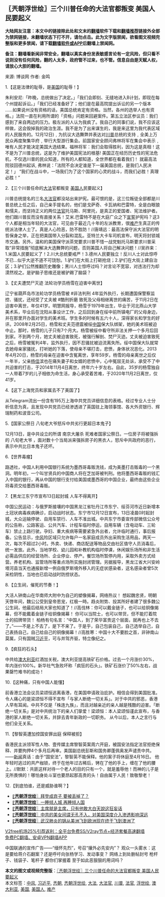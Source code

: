  <h2>〖兲朝浮世绘〗三个川普任命的大法官都叛变 美国人民要起义</h2> <p class="notice"><b>大陆网友注意：本文中的链接除此处和文末的<a href="https://github.com/bannedbook/fanqiang" >翻墙</a>软件下载和<a href="https://github.com/killgcd/justmysocks/blob/master/README.md">翻墙推荐</a>链接外全部为禁网链接，未翻墙状态下打不开，请勿点击。此为文字版禁闻，欲看图文视频完整版和更多禁闻，请下载<a href="https://github.com/bannedbook/fanqiang">翻墙软件或APP</a>后翻墙上禁闻网。</p><p>备注：翻墙看新闻非常安全，翻墙以真实身份发表敏感言论有一定风险，但只看不说则没有任何风险，翻的人太多，政府管不过来，也不管。信息自由是天赋人权，请放心大胆的翻墙。</b></p>  <div class="entry"> <p>来源:&nbsp;博谈网                            作者:&nbsp;金鸣                           </p> <p>1.【这是法律的耻辱，是<a href="https://www.bannedbook.org/bnews/tag/%e7%be%8e%e5%9b%bd/" class="st_tag internal_tag" rel="tag" title="标签 美国 下的日志">美国</a>的耻辱！】</p> <p></p> <p>朱利安尼:「昨晚，总统做出了决定。」「我们会即刻、无缝地进入B计划，即现在每个州提起诉讼。」「我们已经准备好了；他们是在最高院提出诉讼的另一个版本 &#8230;&#8230;如果说州没有资格的话，美国总统肯定有资格。当然，各州的选举人也有资格。」法院一直在利用所谓的「资格」问题来回避案件。第五立法区参议员：我们感到了来自两边的压力。极左派的人认为我疯了。我自己的同事们说，我不应该这样做，这会毁掉我的政治生涯。我不是为了出来谋生的，我是来这里为我代表区域的人民服务的。12月12日)﹐为抗议大选舞弊并表达对<a href="https://www.bannedbook.org/bnews/tag/%e5%b7%9d%e6%99%ae/" class="st_tag internal_tag" rel="tag" title="标签 川普 下的日志">川普</a>总统的支持﹐全美上万民众再度聚集华府﹐举行大型游行集会。前国家安全顾问弗林将军在集会中表示﹐唯有人民才能决定美国大选结果。福林将军：我们会取得胜利，因为这是真相！这不是为了川普总统，这是为了维护美国宪法的根基! 美国正在经历历史性的宪法危机，不仅选川普的民众知道，所有的人都知道，全世界都在看着我们！ 就最高法院驳回德州起诉, 弗林说：「法院不会决定谁是下一届美国总统，是我们人民决定！」 “我们在战斗中，一场我们为了这个国家的心灵的战斗，而我们必胜！真理必胜！”</p> <p>2.【三个川普任命的<a href="https://www.bannedbook.org/bnews/tag/%E5%A4%A7%E6%B3%95/" class="st_tag internal_tag" rel="tag" title="标签 大法 下的日志">大法</a>官都叛变 <a href="https://www.bannedbook.org/bnews/tag/%E7%BE%8E%E5%9B%BD%E4%BA%BA/" class="st_tag internal_tag" rel="tag" title="标签 美国人 下的日志">美国人</a>民要起义】</p> <p></p> <p>川普总统提名的三名<a href="https://www.bannedbook.org/bnews/tag/%e5%a4%a7%e6%b3%95%e5%ae%98/" class="st_tag internal_tag" rel="tag" title="标签 大法官 下的日志">大法官</a>都没站出来护宪。最可恨的是，这三位叛徒全部都是川普总统上任之后，自己亲手提名的，他们是戈萨奇、卡瓦纳和巴雷特，全是白眼狼和懦夫，而坚持正义的两位<a href="https://www.bannedbook.org/bnews/tag/%E6%B3%95%E5%AE%98/" class="st_tag internal_tag" rel="tag" title="标签 法官 下的日志">法官</a>托马斯、阿里托，是真正的爱国者、宪法维护者。他们跟川普反而没有直接关系！艾米.巴雷特不是在大庭广众之下<span class='wp_keywordlink'><a href="https://www.bannedbook.org/forum5/topic17.html" title="宣誓与预言" target="_blank">宣誓</a></span>护宪吗？这3个人都是相当年轻的大法官，可见由于最近几十年的左派教育，很<a href="https://www.bannedbook.org/bnews/tag/%e9%9a%be%e4%ba%a7/" class="st_tag internal_tag" rel="tag" title="标签 难产 下的日志">难产</a>生真正的传统派法律人士了。真是人心险恶，防不胜防！//唐靖远：最高法保守派大法官的明哲保身之举，正在把美国带入分裂和混乱。亚特兰大卡车司机宣布，明天将封锁城市交通。另外，温和的美国保守派茶党要求川普不惜一战党魁托马斯要求川普采取“非常措施”彻底解决大选舞弊的问题，否则美国人将自己解决问题！//吴祚来：1.米国人民要起义了！2.川大总统要戒严！3.德州人民要独立！反川人士对此惊呼不已…似乎大逆不道不可饶恕。1.驴们在大街上打砸抢烧；2.驴们在大街上建自治区；3.驴们公然推翻历史雕像；黑川人士惊呼过吗？对言论不宽容，对违法行为却漠然视之。是驴脑子思维还是被驴踢了脑袋？</p> <p>3.【丈夫遭焚尸灭迹 法轮功学员杨雪在迫害中离世】</p> <p></p>  <p>辽宁省葫芦岛市法轮功学员杨雪被 #非法判刑 4年监外执行，长期遭国保警察监控、骚扰，还经受了丈夫被 #酷刑折磨 致死及父母相继离世的痛苦，于11月2日在迫害中离世，年仅41岁。明慧网报导，杨雪于1979年出生，毕业于河北燕山大学美术系，毕业后在沈阳从事设计工作，之后回到身在绥中前所镇电厂的父母身边，并在那里开办面对学生的美术班。学生多的时候有五六十人，深得家长和学生的好评。2008年2月25日，杨雪和丈夫范德震被绥<span class='wp_keywordlink_affiliate'><a href="https://www.bannedbook.org/" title="中国" target="_blank">中国</a></span>保大队绑架，她的美术班被迫中止。那时，杨雪的儿子只有7个月大。杨雪被绥中看守所非法关押一个多月后回到家。不到两个月，她丈夫被迫害致死，被强行解剖、焚尸灭迹。丈夫被迫害致死之后，杨雪被冤判4年，监外执行，因不忍骚扰被迫流离失所。绥中国保大队就常去她母亲家骚扰，打听她的下落，使母亲不堪打击，悲愤，身体状况恶化。2013年4月20日，杨雪的母亲在迫害中含冤离世，享年59岁。杨雪的母亲离世之后仅一年半，父亲<span class='wp_keywordlink'><a href="https://www.bannedbook.org/forum2/topic1456.html" title="电子书：京城刀客--杨佳" target="_blank">杨佳</a></span>滨也在痛失妻子和女婿的悲愤中，心中冤屈无处诉，承受不了中共迫害的打击，于2014年11月4日离世，终年六十岁左右。自此，35岁的杨雪独自一人带着7岁的儿子相依为命生活，身心承受着苦难，于2020年11月2日离世，仅41岁。</p> <p>4.【这下上海党员和家属去不了美国了】</p> <p></p> <p>从Telegram流出一份含有195万上海中共党员详细信息的表格。经过专业人士分析信息为真，且发现中共党员已经渗透进了英国驻上海领事馆、各大外资银行、辉瑞制药和波音公司。</p> <p>5.【国家公祭日 八旬老大爷怒斥中共劣行更超日本鬼子】</p> <p></p> <p>12月13日，是中共设立的所谓 南京大屠杀 死难者国家公祭日。一位房子将被强拆的 八旬老大爷 ，面对数十个当局派来强拆房子的黑衣人，怒斥中共政府的恶行，表示中共比日本鬼子还坏。</p> <p>6.【世界毒瘤】</p> <p></p>  <p>路透社，中国人利用中国银行系统为墨西哥毒贩洗钱，成为美墨打击贩毒的一个黑洞。明年初，一个叫甘贤兵的中国商人将在芝加哥被判刑。他将墨西哥毒贩的钱汇入中国的银行，再从中国的银行支付给美国或墨西哥的中国企业，最终由这些企业将毒资交给墨西哥毒贩。</p> <p>7.【黑龙江东宁市宣布13日起封城 人车不得离开】</p> <p></p> <p>中国公民运动：与俄罗斯接壤的中国黑龙江省牡丹江市东宁、绥芬河市近日新增本土冠状病毒疾病确诊，启动战时状态。东宁市12月12日宣布，13日凌晨0时起封城，大众运输停驶、自用车禁行、人车不准出城。中共东宁市委宣传部微信公众号的公告称，公路客运、公共汽车、计程车临时停运，自用车辆（含电动车、三轮车）禁止上路行驶。孕妇、重大疾病等需要紧急外出者，允许临时通行，事后报备。公告显示，<a href="https://www.bannedbook.org/bnews/tag/%E4%B8%AD%E9%A3%8E/" class="st_tag internal_tag" rel="tag" title="标签 中风 下的日志">中风</a>险区域只允许每户一名家庭成员外出采购生活用品，两天一次，每次不超过2小时。外卖、快递、商店配送等物品交由社区值守人员消毒后，统一发放。此外，当地学校、幼儿园和补教机构临时停课，休闲娱乐场所和非生活必需品供应的经营场所、企业停业、停产。餐饮场所暂停内用，采取外卖方式经营。养老机构、监管场所等重点场所实施封闭管理。另据报导，黑龙江省大兴安岭塔河县当天也通报新增一例自俄罗斯境外移入的无症状感染者，这名感染者曾5次采检阴性，当地也已启动战时防控状态。</p> <p>8.【立生祠，催死的节奏！】</p> <p></p> <p>大活人钟南山在华南师大附中为自己的塑像揭幕，网络热议！ 想起魏忠贤，明朝天啓年间，魏公公受到皇帝恩宠，红极一時。趋炎附势、投其所好者建了很多魏公公生祠，他最后结局大家也知道了！//高伐林：你可以戴金链子，也可以给铜像揭幕，但不能戴着金链子给铜像揭幕！ 你可以当院士，也可以带货，但不能打着院士的招牌带货！ 柏杨有句名言：“中国人，到了荣华富贵这个层面，就再也上不去了。”——不是上不去了，是下不来了。于是乎，自己包装自己，自己选举自己，自己表扬自己，自己给自己的铜像揭幕！//高胜寒：中国十大不要脸之首，非钟南山莫属，只有国贼<a href="https://www.bannedbook.org/bnews/tag/%e4%b9%a0%e8%bf%91%e5%b9%b3/" class="st_tag internal_tag" rel="tag" title="标签 习近平 下的日志">习近平</a>，可与并驾齐驱，特立像纪之。</p> <p>9.【疯狂的石头】</p> <p></p>  <p>中共给<a href="https://www.bannedbook.org/bnews/tag/%e6%be%b3%e5%a4%a7%e5%88%a9%e4%ba%9a/" class="st_tag internal_tag" rel="tag" title="标签 澳大利亚 下的日志">澳大利亚</a>红酒加关税，澳大利亚提高铁矿石价格。过去一个月涨价30%，年内涨价100%。新华社气急败坏称「疯狂的石头」。铁矿石涨价了50%左右，战果罄竹难书的成功！</p> <p>10.【这种痛，只有中国人能懂】</p> <p></p> <p>前香港立法会议员梁颂恒逃离香港，在美国申请政治庇护。相信会得到美国批准。令人痛心的是梁颂恒不得不宣布「与家人断绝一切关系」。对于中共的邪恶，香港人早有耳闻。中共不仅是「株连九族」，而且对越亲近的亲人越是残酷的迫害。「断绝一切关系」是对中共统治下的亲人们挚爱！梁颂恒：本人梁颂恒谨此宣布，与香港的家人断绝一切关系，并辞去青年新政的一切职务。 从今以后，本人之言行与他们全无关系。</p> <p>11.【黎智英遭加控国安罪出庭 保释被拒】</p> <p></p> <p>香港民主派领军性人物、壹传媒主席黎智英案周六开庭，被国安法指定法官拒绝保释、并要拘押4个多月后再审。美国副总统彭斯和国务卿蓬佩奥发声谴责中共。——<span class='wp_keywordlink_affiliate'><a href="https://www.bannedbook.org/" title="新闻">新闻</a></span>真话：由于“国安法”，黎智英不能保释。他的案子将休庭至4月16日。 他年轻时逃过的共产枷锁，终于在他年过古稀后，铐在了他的手上，缠在了他的腰上。//默默：共匪这样对待一个老人的目的只有一个，就是羞辱他！而神的儿子是无所畏惧的！哪怕身处斗室也要昂起那高贵的头！自由属于人民！致敬黎老！</p> <p>12.【到底怕谁，还是威胁谁啊？】</p> <p></p>  <ul class='op-related-articles' title='相关阅读'> <li><a href='https://www.bannedbook.org/bnews/ssgc/20201212/1446097.html' target='_blank'>〖<b>兲朝浮世绘</b>〗拜登成弃子 要被丢掉了？</a></li> <li><a href='https://www.bannedbook.org/bnews/ssgc/20201211/1445547.html' target='_blank'>〖<b>兲朝浮世绘</b>〗一睡倾人城 再睡倾人国</a></li> <li><a href='https://www.bannedbook.org/bnews/ssgc/20201210/1445002.html' target='_blank'>〖<b>兲朝浮世绘</b>〗主席就是主席，只有他敢大白天說这狂妄话</a></li> <li><a href='https://www.bannedbook.org/bnews/ssgc/20201209/1444394.html' target='_blank'>〖<b>兲朝浮世绘</b>〗中共的美女间谍无孔不入，对美国深度介入渗透影响深远</a></li> <li><a href='https://www.bannedbook.org/bnews/ssgc/20201208/1443776.html' target='_blank'>〖<b>兲朝浮世绘</b>〗武汉肺炎的锅从美洲飞到欧洲现在终于飞到澳洲了</a></li> </ul> <p class="texttj"> <a href="https://www.bannedbook.org/forum23/topic22702.html" target="_blank">V2free机场25%引荐返利：全平台免费SS/V2ray节点+经济套餐高速翻墙</a><br/> <a href="https://github.com/bannedbook/fanqiang/wiki/%E7%A6%81%E9%97%BB%E7%BD%91%E5%AE%89%E5%8D%93%E7%BF%BB%E5%A2%99%E6%96%B0%E9%97%BBAPP" target="_blank">免费PC翻墙、安卓VPN翻墙APP</a></p><p>中国联通的宣传广告——“缅怀先烈”，号召“攘外必先安内”？ 观众一头雾水：这是要给蒋介石翻案？还是呼吁向张杨学习、发动事变？ 网络上到处删帖封号 枪杆子、钱袋子、笔杆子 都你们掌握着 至于如此恶狠狠的用词吗？</p><a name='sharetosocial'></a>       <div><b>本文的图文或视频完整版</b>：<a href='https://www.bannedbook.org/bnews/ssgc/20201214/1447244.html'>〖兲朝浮世绘〗三个川普任命的大法官都叛变 美国人民要起义</a></div>  </div><!--END ENTRY--> <div class="postfooter"> <div>本文标签：<a href="https://www.bannedbook.org/bnews/tag/%E4%B8%AD%E9%A3%8E/" rel="tag">中风</a>, <a href="https://www.bannedbook.org/bnews/tag/%e4%b9%a0%e8%bf%91%e5%b9%b3/" rel="tag">习近平</a>, <a href="https://www.bannedbook.org/bnews/tag/%e5%85%b2%e6%9c%9d/" rel="tag">兲朝</a>, <a href="https://www.bannedbook.org/bnews/tag/%e5%85%b2%e6%9c%9d%e6%b5%ae%e4%b8%96%e7%bb%98/" rel="tag">兲朝浮世绘</a>, <a href="https://www.bannedbook.org/bnews/tag/%E5%A4%A7%E6%B3%95/" rel="tag">大法</a>, <a href="https://www.bannedbook.org/bnews/tag/%e5%a4%a7%e6%b3%95%e5%ae%98/" rel="tag">大法官</a>, <a href="https://www.bannedbook.org/bnews/tag/%e5%b7%9d%e6%99%ae/" rel="tag">川普</a>, <a href="https://www.bannedbook.org/bnews/tag/%E6%B3%95%E5%AE%98/" rel="tag">法官</a>, <a href="https://www.bannedbook.org/bnews/tag/%E6%B5%AE%E4%B8%96%E7%BB%98/" rel="tag">浮世绘</a>, <a href="https://www.bannedbook.org/bnews/tag/%e6%be%b3%e5%a4%a7%e5%88%a9%e4%ba%9a/" rel="tag">澳大利亚</a>, <a href="https://www.bannedbook.org/bnews/tag/%e7%be%8e%e5%9b%bd/" rel="tag">美国</a>, <a href="https://www.bannedbook.org/bnews/tag/%E7%BE%8E%E5%9B%BD%E4%BA%BA/" rel="tag">美国人</a>, <a href="https://www.bannedbook.org/bnews/tag/%e9%9a%be%e4%ba%a7/" rel="tag">难产</a></div>  </div><!--END POSTFOOTER--> 